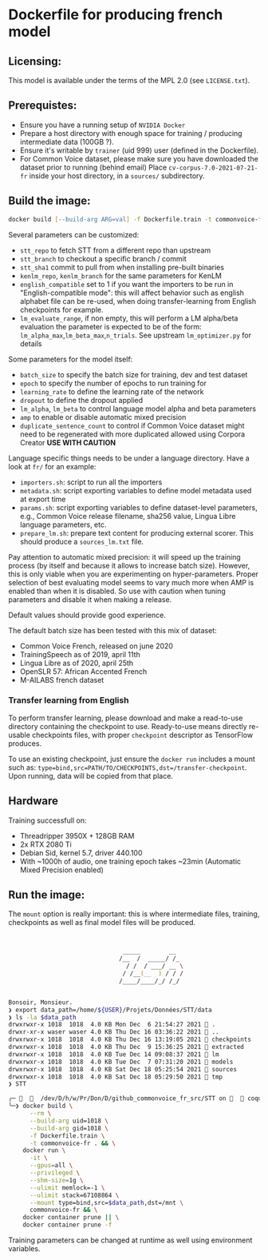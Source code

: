 # Dockerfile for producing french model

## Licensing:

This model is available under the terms of the MPL 2.0 (see `LICENSE.txt`).

## Prerequistes:

* Ensure you have a running setup of `NVIDIA Docker`
* Prepare a host directory with enough space for training / producing intermediate data (100GB ?).
* Ensure it's writable by `trainer` (uid 999) user (defined in the Dockerfile).
* For Common Voice dataset, please make sure you have downloaded the dataset prior to running (behind email)
  Place `cv-corpus-7.0-2021-07-21-fr` inside your host directory, in a `sources/` subdirectory.

## Build the image:

```zsh
docker build [--build-arg ARG=val] -f Dockerfile.train -t commonvoice-fr .
```

Several parameters can be customized:
 - `stt_repo` to fetch STT from a different repo than upstream
 - `stt_branch` to checkout a specific branch / commit
 - `stt_sha1` commit to pull from when installing pre-built binaries
 - `kenlm_repo`, `kenlm_branch` for the same parameters for KenLM
 - `english_compatible` set to 1 if you want the importers to be run in
    "English-compatible mode": this will affect behavior such as english
    alphabet file can be re-used, when doing transfer-learning from English
    checkpoints for example.
 - `lm_evaluate_range`, if non empty, this will perform a LM alpha/beta evaluation
    the parameter is expected to be of the form: `lm_alpha_max`,`lm_beta_max`,`n_trials`.
    See upstream `lm_optimizer.py` for details

Some parameters for the model itself:
 - `batch_size` to specify the batch size for training, dev and test dataset
 - `epoch` to specify the number of epochs to run training for
 - `learning_rate` to define the learning rate of the network
 - `dropout` to define the dropout applied
 - `lm_alpha`, `lm_beta` to control language model alpha and beta parameters
 - `amp` to enable or disable automatic mixed precision
 - `duplicate_sentence_count` to control if Common Voice dataset might need
    to be regenerated with more duplicated allowed using Corpora Creator
    **USE WITH CAUTION**

Language specific things needs to be under a language directory. Have a look at `fr/` for an example:
 - `importers.sh`: script to run all the importers
 - `metadata.sh`: script exporting variables to define model metadata used at export time
 - `params.sh`: script exporting variables to define dataset-level parameters, e.g.,
                Common Voice release filename, sha256 value, Lingua Libre language
		parameters, etc.
 - `prepare_lm.sh`: prepare text content for producing external scorer. This
                    should produce a `sources_lm.txt` file.

Pay attention to automatic mixed precision: it will speed up the training
process (by itself and because it allows to increase batch size). However,
this is only viable when you are experimenting on hyper-parameters. Proper
selection of best evaluating model seems to vary much more when AMP is enabled
than when it is disabled. So use with caution when tuning parameters and
disable it when making a release.

Default values should provide good experience.

The default batch size has been tested with this mix of dataset:
 - Common Voice French, released on june 2020
 - TrainingSpeech as of 2019, april 11th
 - Lingua Libre as of 2020, april 25th
 - OpenSLR 57: African Accented French
 - M-AILABS french dataset

### Transfer learning from English

To perform transfer learning, please download and make a read-to-use directory
containing the checkpoint to use. Ready-to-use means directly re-usable checkpoints
files, with proper `checkpoint` descriptor as TensorFlow produces.

To use an existing checkpoint, just ensure the `docker run` includes a mount such as:
`type=bind,src=PATH/TO/CHECKPOINTS,dst=/transfer-checkpoint`. Upon running, data
will be copied from that place.

## Hardware

Training successfull on:
 - Threadripper 3950X + 128GB RAM
 - 2x RTX 2080 Ti
 - Debian Sid, kernel 5.7, driver 440.100
 - With ~1000h of audio, one training epoch takes ~23min (Automatic Mixed Precision enabled)

## Run the image:

The `mount` option is really important: this is where intermediate files, training, checkpoints as
well as final model files will be produced.

```zsh


                                _____        __  
                               /__  /  _____/ /_ 
                                 / /  / ___/ __ \
                                / /__(__  ) / / /
                               /____/____/_/ /_/ 


Bonsoir, Monsieur.
❯ export data_path=/home/${USER}/Projets/Données/STT/data
❯ ls -la $data_path
drwxrwxr-x 1018  1018  4.0 KB Mon Dec  6 21:54:27 2021  .
drwxr-xr-x waser waser 4.0 KB Thu Dec 16 03:36:22 2021  ..
drwxrwxr-x 1018  1018  4.0 KB Thu Dec 16 13:19:05 2021  checkpoints
drwxrwxr-x 1018  1018  4.0 KB Thu Dec  9 15:36:25 2021  extracted
drwxrwxr-x 1018  1018  4.0 KB Tue Dec 14 09:08:37 2021  lm
drwxrwxr-x 1018  1018  4.0 KB Tue Dec  7 07:31:20 2021  models
drwxrwxr-x 1018  1018  4.0 KB Sat Dec 18 05:25:54 2021  sources
drwxrwxr-x 1018  1018  4.0 KB Sat Dec 18 05:29:50 2021  tmp
❯ STT

╭─     /dev/D/h/w/Pr/Don/D/github_commonvoice_fr_src/STT on    coqui-stt-1.0.0 !6 ?1 ─────────╮
╰─❯ docker build \
      --rm \
      --build-arg uid=1018 \
      --build-arg gid=1018 \
      -f Dockerfile.train \
      -t commonvoice-fr . && \
    docker run \
      -it \
      --gpus=all \
      --privileged \
      --shm-size=1g \
      --ulimit memlock=-1 \
      --ulimit stack=67108864 \
      --mount type=bind,src=$data_path,dst=/mnt \
      commonvoice-fr && \
    docker container prune || \
    docker container prune -f
```

Training parameters can be changed at runtime as well using environment variables.
